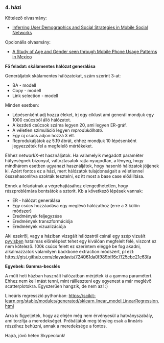 ### 4. házi

Kötelező olvasmány:
- [Inferring User Demographics and Social Strategies in Mobile Social Networks](https://ericdongyx.github.io/papers/KDD14-Dong-et-al-WhoAmI-demographic-prediction.pdf)

Opcionális olvasmány:
- [A Study of Age and Gender seen through Mobile Phone Usage Patterns in Mexico](https://arxiv.org/pdf/1511.06656.pdf)

**Fő feladat: skálamentes hálózat generálása**

Generáljatok skálamentes hálózatokat, szám szerint 3-at:
- BA - modell
- Copy - modell
- Link selection - modell

Minden esetben:
- Lépésenként adj hozzá éleket, írj egy ciklust ami generál mondjuk egy 1000 csúcsból álló hálózatot.
- A kezdeti csúcsok száma legyen 20, ami legyen ER-gráf.
- A véletlen szimuláció legyen *reprodukálható*.
- Egy új csúcs adjon hozzá 3 élt. 
- Reprodukáljátok az 5.19 ábrát, ehhez mondjuk 10 lépésenként jegyezzétek fel a megfelelő mértékeket.

Ehhez networkX-et használjatok. Ha valamelyik megadott paraméter hülyeségnek bizonyul, változtasatok rajta nyugodtan, a lényeg, hogy mindhárom esetben ugyanazt használjátok, hogy hasonló hálózatok jöjjenek ki. Azért fontos ez a házi, mert hálózatok tulajdonságait a véletlennel összehasonlítva szokták tesztelni, ez itt most a base case előállítása.

Ennek a feladatnak a végrehajtásához elengedhetetlen, hogy részproblémára bontsátok a sztorit. Kb a következő lépések vannak:
- ER - hálózat generálása
- Egy csúcs hozzáadása egy meglévő hálózathoz (erre a 3 külön módszer)
- Eredmények feljegyzése
- Eredmények transzformációja
- Eredmények vizualizációja

Aki ezekről, vagy a háziban vizsgált hálózatról csinál egy szép vizuált [pyvisben](https://pyvis.readthedocs.io/en/latest/) hatalmas előrelépést tehet egy kiválóan megfelelt felé, viszont ez nem kötelező. 100k csúcs felett ez szerintem eléggé be fog akadni, alkalmazzatok valamilyen backbone extraction módszert, pl ezt: https://gist.github.com/clayadavis/724061da0f989bff6e7f25cbc21e63fa

**Egyebek: Gamma-becslés**

A múlt heti házban használt hálózatban mérjétek ki a gamma paramétert. Ehhez nem kell mást tenni, mint ráilleszteni egy egyenest a már meglévő scatterplotokra. Egyszerűen hangzik, de nem az! :) 

Lineáris regresszió pythonban: https://scikit-learn.org/stable/modules/generated/sklearn.linear_model.LinearRegression.html

Arra is figyeljetek, hogy az elején még nem érvényesül a hatványszabály, ami torzítja a meredekséget. Próbáljátok meg tényleg csak a lineáris részéhez behúzni, annak a meredeksége a fontos.


Hajrá, jövő héten Skypeolunk!
